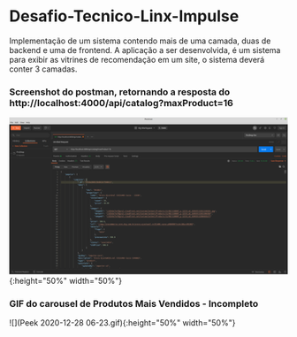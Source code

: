 # Desafio-Tecnico-Linx-Impulse
Implementação de um sistema contendo mais de uma camada, duas de backend e uma de frontend. A aplicação a ser desenvolvida, é um sistema para exibir as vitrines de recomendação em um site, o sistema deverá conter 3 camadas.


### Screenshot do postman, retornando a resposta do http://localhost:4000/api/catalog?maxProduct=16
![](api-recommendation.png){:height="50%" width="50%"}

### GIF do carousel de Produtos Mais Vendidos - Incompleto
![](Peek 2020-12-28 06-23.gif){:height="50%" width="50%"}
